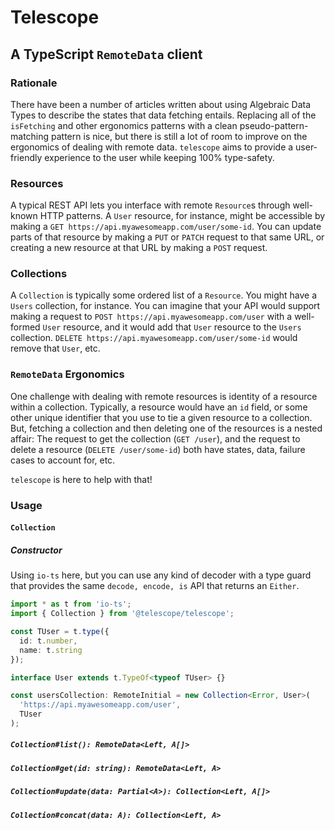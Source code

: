 # Telescope
## A TypeScript `RemoteData` client

### Rationale

There have been a number of articles written about using Algebraic Data Types to
describe the states that data fetching entails. Replacing all of the
`isFetching` and other ergonomics patterns with a clean pseudo-pattern-matching
pattern is nice, but there is still a lot of room to improve on the ergonomics
of dealing with remote data. `telescope` aims to provide a user-friendly
experience to the user while keeping 100% type-safety.

### Resources

A typical REST API lets you interface with remote `Resource`s through well-known
HTTP patterns. A `User` resource, for instance, might be accessible by making a
`GET https://api.myawesomeapp.com/user/some-id`. You can update parts of that
resource by making a `PUT` or `PATCH` request to that same URL, or creating a
new resource at that URL by making a `POST` request.

### Collections

A `Collection` is typically some ordered list of a `Resource`. You might have a
`Users` collection, for instance. You can imagine that your API would support
making a request to `POST https://api.myawesomeapp.com/user` with a well-formed
`User` resource, and it would add that `User` resource to the `Users`
collection. `DELETE https://api.myawesomeapp.com/user/some-id` would remove that
`User`, etc.

### `RemoteData` Ergonomics

One challenge with dealing with remote resources is identity of a resource
within a collection. Typically, a resource would have an `id` field, or some
other unique identifier that you use to tie a given resource to a collection.
But, fetching a collection and then deleting one of the resources is a nested
affair: The request to get the collection (`GET /user`), and the request to
delete a resource (`DELETE /user/some-id`) both have states, data, failure cases
to account for, etc.

`telescope` is here to help with that!

### Usage

#### `Collection`

##### Constructor

Using `io-ts` here, but you can use any kind of decoder with a type guard that
provides the same `decode, encode, is` API that returns an `Either`.

```ts
import * as t from 'io-ts';
import { Collection } from '@telescope/telescope';

const TUser = t.type({
  id: t.number,
  name: t.string
});

interface User extends t.TypeOf<typeof TUser> {}

const usersCollection: RemoteInitial = new Collection<Error, User>(
  'https://api.myawesomeapp.com/user',
  TUser
);
```

##### `Collection#list(): RemoteData<Left, A[]>`

##### `Collection#get(id: string): RemoteData<Left, A>`

##### `Collection#update(data: Partial<A>): Collection<Left, A[]>`

##### `Collection#concat(data: A): Collection<Left, A>`
